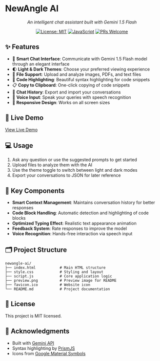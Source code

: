 # NewAngle AI

<div align="center">
  <!-- <img src="preview.png" alt="NewAngle AI Preview" width="600px"> -->
  <p><em>An intelligent chat assistant built with Gemini 1.5 Flash</em></p>
  
  [![License: MIT](https://img.shields.io/badge/License-MIT-blue.svg)](https://opensource.org/licenses/MIT)
  [![JavaScript](https://img.shields.io/badge/JavaScript-ES6-yellow.svg)](https://www.javascript.com/)
  [![PRs Welcome](https://img.shields.io/badge/PRs-welcome-brightgreen.svg)](http://makeapullrequest.com)

</div>


## ✨ Features

- 💬 **Smart Chat Interface**: Communicate with Gemini 1.5 Flash model through an elegant interface
- 🌓 **Light & Dark Themes**: Choose your preferred viewing experience
- 📂 **File Support**: Upload and analyze images, PDFs, and text files
- 🎨 **Code Highlighting**: Beautiful syntax highlighting for code snippets
- 📋 **Copy to Clipboard**: One-click copying of code snippets
- 🔄 **Chat History**: Export and import your conversations
- 🎤 **Voice Input**: Speak your queries with speech recognition
- 📱 **Responsive Design**: Works on all screen sizes


## 🚀 Live Demo

[View Live Demo](https://your-demo-link.com)


## 💻 Usage

1. Ask any question or use the suggested prompts to get started
2. Upload files to analyze them with the AI
3. Use the theme toggle to switch between light and dark modes
4. Export your conversations to JSON for later reference


## 🌟 Key Components

- **Smart Context Management**: Maintains conversation history for better responses
- **Code Block Handling**: Automatic detection and highlighting of code blocks
- **Optimized Typing Effect**: Realistic text appearance animation
- **Feedback System**: Rate responses to improve the model
- **Voice Recognition**: Hands-free interaction via speech input


## 🗂️ Project Structure

```
newangle-ai/
├── index.html           # Main HTML structure
├── style.css            # Styling and layout
├── script.js            # Core application logic
├── preview.png          # Preview image for README
├── favicon.ico          # Website icon
└── README.md            # Project documentation
```


## 📝 License

This project is MIT licensed.


## 🙏 Acknowledgments

- Built with [Gemini API](https://ai.google.dev/)
- Syntax highlighting by [PrismJS](https://prismjs.com/)
- Icons from [Google Material Symbols](https://fonts.google.com/icons)